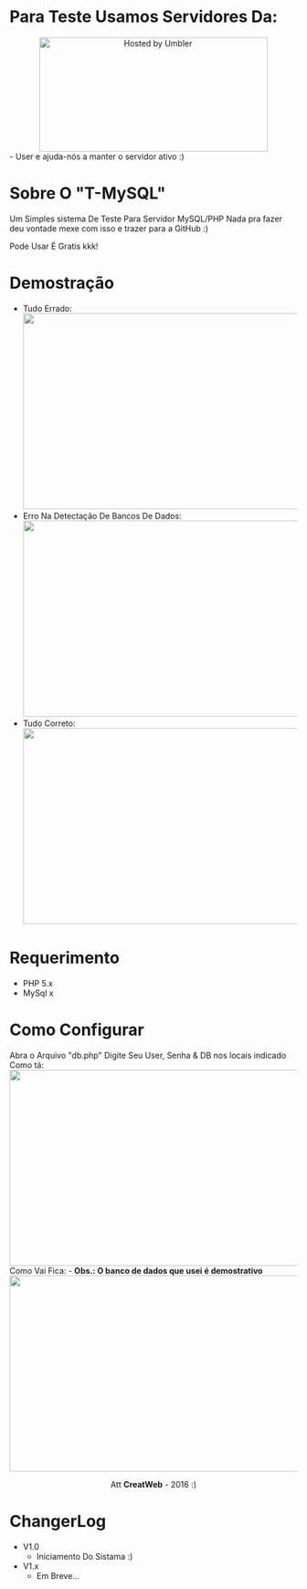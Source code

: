 # Para Teste Usamos Servidores Da:
<center>
<a href='http://bit.ly/2fxfnxl'>
<img src='http://image.prntscr.com/image/3f9b1ce0713b4e188d0bba58ca00c517.png' width='400' height='200' alt='Hosted by Umbler'>
</a>
</center>
- User e ajuda-nós a manter o servidor ativo :)

# Sobre O "T-MySQL"
Um Simples sistema De Teste Para Servidor MySQL/PHP
Nada pra fazer deu vontade mexe com isso e trazer para a GitHub :)

Pode Usar É Gratis kkk!

# Demostração
- Tudo Errado:
<img style="-webkit-user-select: none; cursor: zoom-in;" src="http://image.prntscr.com/image/80fb79e4ce094bc3ba81ea11c3e914f5.png" width="1027" height="343"> <br />
- Erro Na Detectação De Bancos De Dados:
<img style="-webkit-user-select: none; cursor: zoom-in;" src="http://image.prntscr.com/image/48f23363b98f4e9ea1017ea6333bd97c.png" width="1027" height="343"> <br />
- Tudo Correto:
<img style="-webkit-user-select: none; cursor: zoom-in;" src="http://image.prntscr.com/image/49f6c8a34fa841f3b31165e26a169928.png" width="1027" height="343"> <br />

# Requerimento
 - PHP 5.x
 - MySql x

# Como Configurar
 Abra o Arquivo "db.php"
 Digite Seu User, Senha & DB nos locais indicado
 Como tá:
<img style="-webkit-user-select: none; cursor: zoom-in;" src="http://image.prntscr.com/image/24f211ecd18b4c16a6104bf80b44c26f.png" width="1027" height="343"> <br />
 Como Vai Fica: - <b>Obs.: O banco de dados que usei é demostrativo</b>
<img style="-webkit-user-select: none; cursor: zoom-in;" src="http://image.prntscr.com/image/5eab9141d7be449a93054038c8fff7f7.png" width="1027" height="343"> <br />

<center>
Att <b>CreatWeb</b> - 2016 :)
</center>

# ChangerLog
- V1.0
  * Iniciamento Do Sistama :)
- V1.x
  * Em Breve...
